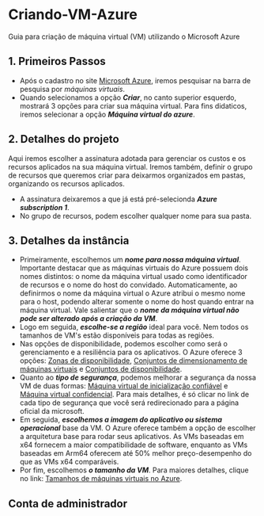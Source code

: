 # **Criando-VM-Azure**
Guia para criação de máquina virtual (VM) utilizando o Microsoft Azure

## 1. **Primeiros Passos**
- Após o cadastro no site [Microsoft Azure](https://azure.microsoft.com/pt-br/pricing/purchase-options/azure-account), iremos pesquisar na barra de pesquisa por *máquinas virtuais*.
- Quando selecionamos a opção _**Criar**_, no canto superior esquerdo, mostrará 3 opções para criar sua máquina virtual. Para fins didaticos, iremos selecionar a opção _**Máquina virtual do azure**_.
## 2. **Detalhes do projeto**
Aqui iremos escolher a assinatura adotada para gerenciar os custos e os recursos aplicados na sua máquina virtual. Iremos também, definir o grupo de recursos que queremos criar para deixarmos organizados em pastas, organizando os recursos aplicados.
- A assinatura deixaremos a que já está pré-selecionda _**Azure subscription 1**_.
- No grupo de recursos, podem escolher qualquer nome para sua pasta.
## 3. **Detalhes da instância**
- Primeiramente, escolhemos um _**nome para nossa máquina virtual**_. Importante destacar que as máquinas virtuais do Azure possuem dois nomes distintos: o nome da máquina virtual usado como identificador de recursos e o nome do host do convidado. Automaticamente, ao definirmos o nome da máquina virtual o Azure atribui o mesmo nome para o host, podendo alterar somente o nome do host quando entrar na máquina virtual. Vale salientar que o _**nome da máquina virtual não pode ser alterado após a criação da VM**_.
- Logo em seguida, _**escolhe-se a região**_ ideal para você. Nem todos os tamanhos de VM's estão disponíveis para todas as regiões.
- Nas opções de disponibilidade, podemos escolher como será o gerenciamento e a resiliência para os aplicativos. O Azure oferece 3 opções: [Zonas de disponibilidade](https://learn.microsoft.com/pt-br/azure/virtual-machines/availability#availability-zones), [Conjuntos de dimensionamento de máquinas virtuais](https://learn.microsoft.com/pt-br/azure/virtual-machines/availability#virtual-machines-scale-sets) e [Conjuntos de disponibilidade](https://learn.microsoft.com/pt-br/azure/virtual-machines/availability#availability-sets).
- Quanto ao _**tipo de segurança**_, podemos melhorar a segurança da nossa VM de duas formas: [Máquina virtual de inicialização confiável](http://go.microsoft.com/fwlink/?LinkId=2153371) e [Máquina virtual confidencial](https://aka.ms/ConfidentialVM). Para mais detalhes, é só clicar no link de cada tipo de segurança que você será redirecionado para a página oficial da microsoft.
- Em seguida, _**escolhemos a imagem do aplicativo ou sistema operacional**_ base da VM. O Azure oferece também a opção de escolher a arquitetura base para rodar seus aplicativos. As VMs baseadas em x64 fornecem a maior compatibilidade de software, enquanto as VMs baseadas em Arm64 oferecem até 50% melhor preço-desempenho do que as VMs x64 comparáveis.
- Por fim, escolhemos _**o tamanho da VM**_. Para maiores detalhes, clique no link: [Tamanhos de máquinas virtuais no Azure](https://learn.microsoft.com/pt-br/azure/virtual-machines/sizes/overview?tabs=breakdownseries%2Cgeneralsizelist%2Ccomputesizelist%2Cmemorysizelist%2Cstoragesizelist%2Cgpusizelist%2Cfpgasizelist%2Chpcsizelist).
## Conta de administrador
